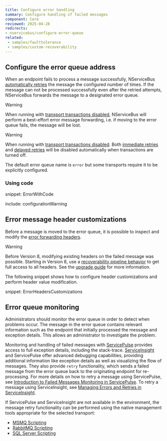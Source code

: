 ```yaml
---
title: Configure error handling
summary: Configure handling of failed messages
component: Core
reviewed: 2025-04-28
redirects:
- nservicebus/configure-error-queue
related:
 - samples/faulttolerance
 - samples/custom-recoverability
---
```


## Configure the error queue address

When an endpoint fails to process a message successfully, NServiceBus [automatically retries](/nservicebus/recoverability/configure-immediate-retries.md) the message the configured number of times. If the message can not be processed successfully even after the retried attempts, NServiceBus forwards the message to a designated error queue.

> [!WARNING]
> When running with [transport transactions disabled](/transports/transactions.md#transactions-unreliable-transactions-disabled), NServiceBus will perform a best-effort error message forwarding, i.e. if moving to the error queue fails, the message will be lost.

> [!WARNING]
> When running with [transport transactions disabled](/transports/transactions.md#transactions-unreliable-transactions-disabled). Both [immediate retries](/nservicebus/recoverability/#immediate-retries) and [delayed retries](/nservicebus/recoverability/#delayed-retries) will be disabled automatically when transactions are turned off.

The default error queue name is `error` but some transports require it to be explicitly configured.

### Using code

snippet: ErrorWithCode

include: configurationWarning

## Error message header customizations

Before a message is moved to the error queue, it is possible to inspect and modify the [error forwarding headers](/nservicebus/messaging/headers.md#error-forwarding-headers).

> [!WARNING]
> Before Version 8, modifying existing headers on the failed message was possible. Starting in Version 8, use a [recoverability pipeline behavior](/nservicebus/recoverability/pipeline.md) to get full access to all headers. See the [upgrade guide](/nservicebus/upgrades/7to8/#header-manipulation-for-failed-messages) for more information.

The following snippet shows how to configure header customizations and perform header value modification.

snippet: ErrorHeadersCustomizations


## Error queue monitoring

Administrators should monitor the error queue in order to detect when problems occur. The message in the error queue contains relevant information such as the endpoint that initially processed the message and exception details. This allows an administrator to investigate the problem.

Monitoring and handling of failed messages with [ServicePulse](/servicepulse/) provides access to full exception details, including the stack-trace. [ServiceInsight](/serviceinsight/) and ServicePulse offer advanced debugging capabilities, providing additional information like exception details as well as visualizing the flow of messages. They also provide `retry` functionality, which sends a failed message from the error queue back to the originating endpoint for re-processing. For more details on how to retry a message using ServicePulse, see [Introduction to Failed Messages Monitoring in ServicePulse](/servicepulse/intro-failed-messages.md). To retry a message using ServiceInsight, see [Managing Errors and Retries in ServiceInsight](/serviceinsight/managing-errors-and-retries.md).

If ServicePulse and ServiceInsight are not available in the environment, the message retry functionality can be performed using the native management tools appropriate for the selected transport:

 * [MSMQ Scripting](/transports/msmq/operations-scripting.md)
 * [RabbitMQ Scripting](/transports/rabbitmq/operations-scripting.md)
 * [SQL Server Scripting](/transports/sql/operations-scripting.md)
